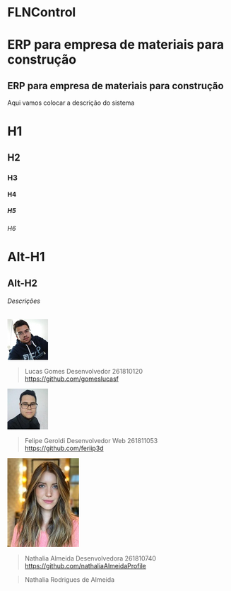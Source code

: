 # FLNControl

ERP para empresa de materiais para construção
=======
## ERP para empresa de materiais para construção
Aqui vamos colocar a descrição do sistema

# H1
## H2
### H3
#### H4
##### H5
###### H6

Alt-H1
======

Alt-H2
------

###### Descrições

![LucasGomes](./img/lucas-gomes.jpg)
> Lucas Gomes
> Desenvolvedor
> 261810120
> https://github.com/gomeslucasf

![FelipeGeroldi](./img/feriip3d.jpg)
> Felipe Geroldi
> Desenvolvedor Web
> 261811053
> https://github.com/feriip3d

![NathaliaAlmeida](./img/nathalia_almeida.jpg)
> Nathalia Almeida
> Desenvolvedora
> 261810740
> https://github.com/nathaliaAlmeidaProfile

>Nathalia Rodrigues de Almeida
